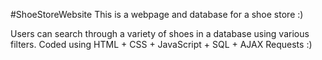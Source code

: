 #ShoeStoreWebsite
This is a webpage and database for a shoe store :)

Users can search through a variety of shoes in a database using various filters. 
Coded using HTML + CSS + JavaScript + SQL + AJAX Requests :)
